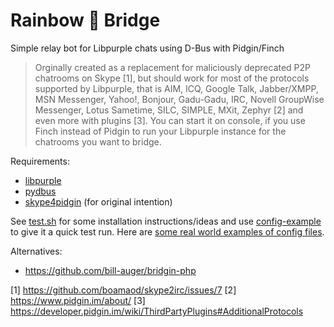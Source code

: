 # Rainbow 🌈 Bridge

Simple relay bot for Libpurple chats using D-Bus with Pidgin/Finch

> Orginally created as a replacement for maliciously deprecated P2P chatrooms on Skype [1], but should work for most of the protocols supported by Libpurple, that is AIM, ICQ, Google Talk, Jabber/XMPP, MSN Messenger, Yahoo!, Bonjour, Gadu-Gadu, IRC, Novell GroupWise Messenger, Lotus Sametime, SILC, SIMPLE, MXit, Zephyr [2] and even more with plugins [3]. You can start it on console, if you use Finch instead of Pidgin to run your Libpurple instance for the chatrooms you want to bridge.

Requirements:

* [libpurple](https://developer.pidgin.im/wiki/WhatIsLibpurple)
* [pydbus](https://github.com/LEW21/pydbus)
* [skype4pidgin](https://github.com/EionRobb/skype4pidgin/tree/master/skypeweb) (for original intention)

See [test.sh](test.sh) for some installation instructions/ideas and use [config-example](config-example) to give it a quick test run. Here are [some real world examples of config files](https://gist.github.com/boamaod/ff8e32634fe42138569cece82ffba6ec).

Alternatives:

* https://github.com/bill-auger/bridgin-php

[1] https://github.com/boamaod/skype2irc/issues/7
[2] https://www.pidgin.im/about/
[3] https://developer.pidgin.im/wiki/ThirdPartyPlugins#AdditionalProtocols
